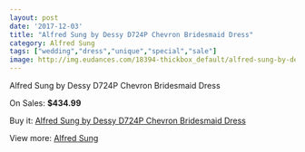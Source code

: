```yaml
---
layout: post
date: '2017-12-03'
title: "Alfred Sung by Dessy D724P Chevron Bridesmaid Dress"
category: Alfred Sung
tags: ["wedding","dress","unique","special","sale"]
image: http://img.eudances.com/18394-thickbox_default/alfred-sung-by-dessy-d724p-chevron-bridesmaid-dress.jpg
---
```

Alfred Sung by Dessy D724P Chevron Bridesmaid Dress

On Sales: **$434.99**
<a href="https://www.eudances.com/en/alfred-sung/5421-alfred-sung-by-dessy-d724p-chevron-bridesmaid-dress.html"><amp-img layout="responsive" width="600" height="600" src="//img.eudances.com/18394-thickbox_default/alfred-sung-by-dessy-d724p-chevron-bridesmaid-dress.jpg" alt="Alfred Sung by Dessy D724P Chevron Bridesmaid Dress 0" /></a>
<a href="https://www.eudances.com/en/alfred-sung/5421-alfred-sung-by-dessy-d724p-chevron-bridesmaid-dress.html"><amp-img layout="responsive" width="600" height="600" src="//img.eudances.com/18395-thickbox_default/alfred-sung-by-dessy-d724p-chevron-bridesmaid-dress.jpg" alt="Alfred Sung by Dessy D724P Chevron Bridesmaid Dress 1" /></a>

Buy it: [Alfred Sung by Dessy D724P Chevron Bridesmaid Dress](https://www.eudances.com/en/alfred-sung/5421-alfred-sung-by-dessy-d724p-chevron-bridesmaid-dress.html "Alfred Sung by Dessy D724P Chevron Bridesmaid Dress")

View more: [Alfred Sung](https://www.eudances.com/en/52-alfred-sung "Alfred Sung")